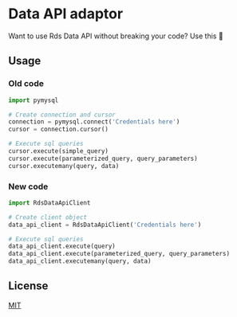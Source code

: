 # Data API adaptor
Want to use Rds Data API without breaking your code? Use this :palms_up_together:  

## Usage
### Old code
```python
import pymysql

# Create connection and cursor
connection = pymysql.connect('Credentials here')
cursor = connection.cursor()

# Execute sql queries
cursor.execute(simple_query)
cursor.execute(parameterized_query, query_parameters)
cursor.executemany(query, data)
```                  

### New code
```python
import RdsDataApiClient

# Create client object
data_api_client = RdsDataApiClient('Credentials here')

# Execute sql queries
data_api_client.execute(query)
data_api_client.execute(parameterized_query, query_parameters)
data_api_client.executemany(query, data)
```

## License
[MIT](https://choosealicense.com/licenses/mit/)
